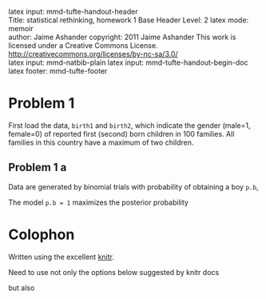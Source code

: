 latex input:            mmd-tufte-handout-header  
Title:                  statistical rethinking, homework 1
Base Header Level:      2
latex mode:                     memoir  
author:           Jaime Ashander
copyright:                      2011 Jaime Ashander
                                        This work is licensed under a Creative Commons License.  
                                        http://creativecommons.org/licenses/by-nc-sa/3.0/  
latex input:            mmd-natbib-plain
latex input:            mmd-tufte-handout-begin-doc  
latex footer:           mmd-tufte-footer


<!--roptions dev=png,width=5,height=5 -->

<!--begin.rcode,echo=FALSE
require(bbmle)
require(rethinking)
require(ggplot2)
end.rcode-->

# Problem 1  

First load the data, `birth1` and `birth2`, which indicate the gender (male=1, female=0) of reported first (second) born children in 100 families.
All families in this country have a maximum of two children.

<!--begin.rcode problem1_setup, message=FALSE
data(homeworkch2) #
end.rcode-->

## Problem 1 a

  Data are generated by binomial trials with probability of obtaining a boy `p.b`, 
<!--begin.rcode prob1a, message=FALSE
 p.b = seq(from=0, to=1, length.out=1000)
 prior = rep(1/1000, 1000)
 likelihood =  dbinom(sum(birth1)+sum(birth2), size=length(c(birth1,birth2)), prob=p.b) # likelihood of data given 1000 models (binomial success parameter)
 naive.posterior = prior * likelihood
 dat = data.frame(prior=prior, likelihood=likelihood, posterior=naive.posterior, probability.boy=p.b)
 pb.max =  p.b[-log(likelihood) == min(-log(likelihood))]
end.rcode-->

  The model `p.b = 1` maximizes the posterior probability
<!--begin.rcode prob1a_fig, message=FALSE, fig=TRUE
 print(pb.max)
 qplot(probability.boy, posterior, data=dat, geom='line')
end.rcode-->
  


# Colophon 

Written using the excellent [knitr](http://yihui.github.com/knitr/).

Need to use not only the options below suggested by knitr docs

<!--begin.rcode eval=FALSE
#opts_knit$set(theme='gfm', base.url="https://github.com/ashander/stat-rethink/raw/master/")
end.rcode-->

but also 

<!--begin.rcode eval=FALSE
#opts_knit$set(out.format='gfm')
end.rcode-->

